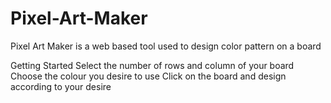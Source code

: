 # Pixel-Art-Maker
Pixel Art Maker is a web based tool used to design color pattern on a board

Getting Started
Select the number of rows and column of your board
Choose the colour you desire to use
Click on the board and design according to your desire
